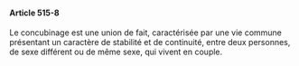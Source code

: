 #### Article 515-8

Le concubinage est une union de fait, caractérisée par une vie commune présentant un caractère de stabilité et de continuité, entre deux personnes, de sexe différent ou de même sexe, qui vivent en couple.

